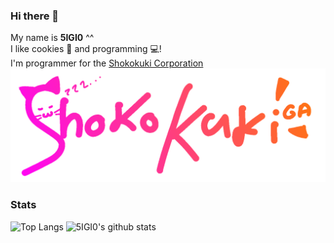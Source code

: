 ### Hi there 👋

My name is **5IGI0** ^^\
I like cookies 🍪 and programming 💻!\
I'm programmer for the [Shokokuki Corporation](https://shokokuki.ga/)
![shokobrand](./assets/banner-cat.png)


### Stats

![Top Langs](https://github-readme-stats.vercel.app/api/top-langs/?username=5IGI0&layout=compact)
![5IGI0's github stats](https://github-readme-stats.vercel.app/api?username=5IGI0)
